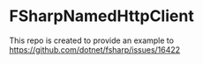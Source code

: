 # FSharpNamedHttpClient

This repo is created to provide an example to https://github.com/dotnet/fsharp/issues/16422
